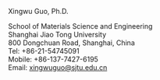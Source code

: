 Xingwu Guo, Ph.D.

School of Materials Science and Engineering  
Shanghai Jiao Tong University   
800 Dongchuan Road, Shanghai, China  
Tel: +86-21-54745091  
Mobile: +86-137-7427-6195  
Email: xingwuguo@sjtu.edu.cn  